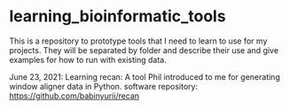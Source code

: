 # learning_bioinformatic_tools
This is a repository to prototype tools that I need to learn to use for my projects. They will be separated by folder and describe their use and give examples for how to run with existing data.


June 23, 2021:
Learning recan: 
    A tool Phil introduced to me for generating window aligner data in Python. 
    software repository: https://github.com/babinyurii/recan
    